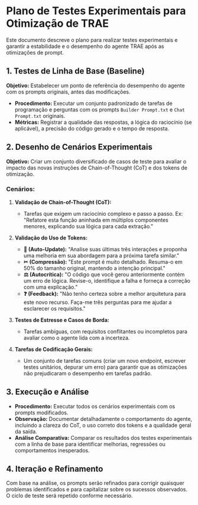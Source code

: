 # Plano de Testes Experimentais para Otimização de TRAE

Este documento descreve o plano para realizar testes experimentais e garantir a estabilidade e o desempenho do agente TRAE após as otimizações de prompt.

## 1. Testes de Linha de Base (Baseline)

**Objetivo:** Estabelecer um ponto de referência do desempenho do agente com os prompts originais, antes das modificações.

- **Procedimento:** Executar um conjunto padronizado de tarefas de programação e perguntas com os prompts `Builder Prompt.txt` e `Chat Prompt.txt` originais.
- **Métricas:** Registrar a qualidade das respostas, a lógica do raciocínio (se aplicável), a precisão do código gerado e o tempo de resposta.

## 2. Desenho de Cenários Experimentais

**Objetivo:** Criar um conjunto diversificado de casos de teste para avaliar o impacto das novas instruções de Chain-of-Thought (CoT) e dos tokens de otimização.

### Cenários:

1.  **Validação de Chain-of-Thought (CoT):**
    *   Tarefas que exigem um raciocínio complexo e passo a passo. Ex: "Refatore esta função aninhada em múltiplos componentes menores, explicando sua lógica para cada extração."

2.  **Validação do Uso de Tokens:**
    *   **🔄 (Auto-Update):** "Analise suas últimas três interações e proponha uma melhoria em sua abordagem para a próxima tarefa similar."
    *   **✂ (Compressão):** "Este prompt é muito detalhado. Resuma-o em 50% do tamanho original, mantendo a intenção principal."
    *   **⚖ (Autocrítica):** "O código que você gerou anteriormente contém um erro de lógica. Revise-o, identifique a falha e forneça a correção com uma explicação."
    *   **❓ (Feedback):** "Não tenho certeza sobre a melhor arquitetura para este novo recurso. Faça-me três perguntas para me ajudar a esclarecer os requisitos."

3.  **Testes de Estresse e Casos de Borda:**
    *   Tarefas ambíguas, com requisitos conflitantes ou incompletos para avaliar como o agente lida com a incerteza.

4.  **Tarefas de Codificação Gerais:**
    *   Um conjunto de tarefas comuns (criar um novo endpoint, escrever testes unitários, depurar um erro) para garantir que as otimizações não prejudicaram o desempenho em tarefas padrão.

## 3. Execução e Análise

- **Procedimento:** Executar todos os cenários experimentais com os prompts modificados.
- **Observação:** Documentar detalhadamente o comportamento do agente, incluindo a clareza do CoT, o uso correto dos tokens e a qualidade geral da saída.
- **Análise Comparativa:** Comparar os resultados dos testes experimentais com a linha de base para identificar melhorias, regressões ou comportamentos inesperados.

## 4. Iteração e Refinamento

Com base na análise, os prompts serão refinados para corrigir quaisquer problemas identificados e para capitalizar sobre os sucessos observados. O ciclo de teste será repetido conforme necessário.